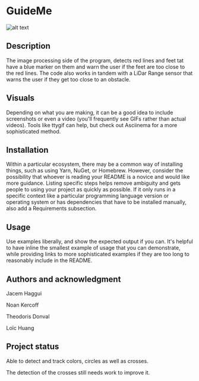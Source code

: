 # GuideMe

![alt text](<Media/Detecting Redlinesandfeet.gif>)

## Description
The image processing side of the program, detects red lines and feet tat have a blue marker on them and warn the user if the feet are too close to the red lines. The code also works in tandem with a LiDar Range sensor that warns the user if they get too close to an obstacle.

## Visuals

Depending on what you are making, it can be a good idea to include screenshots or even a video (you'll frequently see GIFs rather than actual videos). Tools like ttygif can help, but check out Asciinema for a more sophisticated method.

## Installation
Within a particular ecosystem, there may be a common way of installing things, such as using Yarn, NuGet, or Homebrew. However, consider the possibility that whoever is reading your README is a novice and would like more guidance. Listing specific steps helps remove ambiguity and gets people to using your project as quickly as possible. If it only runs in a specific context like a particular programming language version or operating system or has dependencies that have to be installed manually, also add a Requirements subsection.

## Usage
Use examples liberally, and show the expected output if you can. It's helpful to have inline the smallest example of usage that you can demonstrate, while providing links to more sophisticated examples if they are too long to reasonably include in the README.



## Authors and acknowledgment
Jacem Haggui

Noan Kercoff

Theodoris Donval

Loïc Huang

## Project status
Able to detect and track colors, circles as well as crosses.


The detection of the crosses still needs work to improve it.

